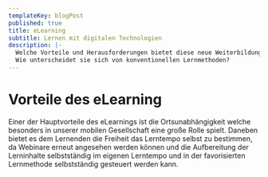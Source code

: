 ```yaml
---
templateKey: blogPost
published: true
title: eLearning
subtitle: Lernen mit digitalen Technologien
description: |-
  Welche Vorteile und Herausforderungen bietet diese neue Weiterbildungsart? 
  Wie unterscheidet sie sich von konventionellen Lernmethoden?
---
```

# Vorteile des eLearning

Einer der Hauptvorteile des eLearnings ist die Ortsunabhängigkeit welche besonders in unserer mobilen Gesellschaft eine große Rolle spielt. Daneben bietet es dem Lernenden die Freiheit das Lerntempo selbst zu bestimmen, da Webinare erneut angesehen werden können und die Aufbereitung der Lerninhalte selbstständig im eigenen Lerntempo und in der favorisierten Lernmethode selbstständig gesteuert werden kann.
